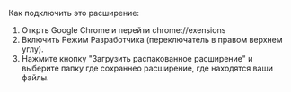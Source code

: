 Как подключить это расширение:
1. Открть Google Chrome и перейти chrome://exensions
2. Включить Режим Разработчика (переключатель в правом верхнем углу).
3. Нажмите кнопку "Загрузить распакованное расширение" и выберите папку где сохраннео расширение, где находятся ваши файлы.
